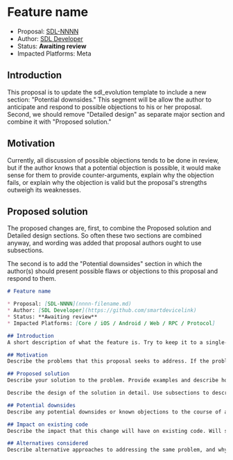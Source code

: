 # Feature name

* Proposal: [SDL-NNNN](nnnn-meta-template-potential-downsides.md)
* Author: [SDL Developer](https://github.com/smartdevicelink)
* Status: **Awaiting review**
* Impacted Platforms: Meta

## Introduction
This proposal is to update the sdl_evolution template to include a new section: "Potential downsides." This segment will be allow the author to anticipate and respond to possible objections to his or her proposal. Second, we should remove "Detailed design" as separate major section and combine it with "Proposed solution."

## Motivation
Currently, all discussion of possible objections tends to be done in review, but if the author knows that a potential objection is possible, it would make sense for them to provide counter-arguments, explain why the objection fails, or explain why the objection is valid but the proposal's strengths outweigh its weaknesses.

## Proposed solution
The proposed changes are, first, to combine the Proposed solution and Detailed design sections. So often these two sections are combined anyway, and wording was added that proposal authors ought to use subsections.

The second is to add the "Potential downsides" section in which the author(s) should present possible flaws or objections to this proposal and respond to them.

```markdown
# Feature name

* Proposal: [SDL-NNNN](nnnn-filename.md)
* Author: [SDL Developer](https://github.com/smartdevicelink)
* Status: **Awaiting review**
* Impacted Platforms: [Core / iOS / Android / Web / RPC / Protocol]

## Introduction
A short description of what the feature is. Try to keep it to a single-paragraph "elevator pitch" so the reader understands what problem this proposal is addressing.

## Motivation
Describe the problems that this proposal seeks to address. If the problem is that some common pattern is currently hard to express, show how one can currently get a similar effect and describe its drawbacks. If it's completely new functionality that cannot be emulated, motivate why this new functionality would help SDL mobile developers or OEMs provide users with useful functionality.

## Proposed solution
Describe your solution to the problem. Provide examples and describe how they work. Show how your solution is better than current workarounds: is it cleaner, safer, or more efficient? Use subsections if necessary.

Describe the design of the solution in detail. Use subsections to describe various details. If it involves new protocol changes or RPC changes, show the full XML of all changes and how they changed. Show documentation comments detailing what it does. Show how it might be implemented on the Mobile Library and Core. The detail in this section should be sufficient for someone who is *not* one of the authors to be able to reasonably implement the feature and future [smartdevicelink.com](https://www.smartdevicelink.com) guides.

## Potential downsides
Describe any potential downsides or known objections to the course of action presented in this proposal, then provide counter-arguments to these objections. You should anticipate possible objections that may come up in review and provide an initial response here. Explain why the positives of the proposal outweigh the downsides, or why the downside under discussion is not a large enough issue to prevent the proposal from being accepted.

## Impact on existing code
Describe the impact that this change will have on existing code. Will some SDL integrations stop compiling due to this change? Will applications still compile but produce different behavior than they used to? Is it possible to migrate existing SDL code to use a new feature or API automatically?

## Alternatives considered
Describe alternative approaches to addressing the same problem, and why you chose this approach instead.
```
